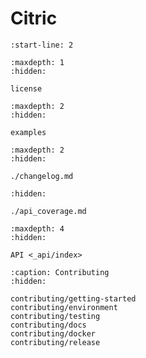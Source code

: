# Citric

```{include} ../README.md
:start-line: 2
```

```{toctree}
:maxdepth: 1
:hidden:

license
```

```{toctree}
:maxdepth: 2
:hidden:

examples
```

```{toctree}
:maxdepth: 2
:hidden:

./changelog.md
```

```{toctree}
:hidden:

./api_coverage.md
```

```{toctree}
:maxdepth: 4
:hidden:

API <_api/index>
```

```{toctree}
:caption: Contributing
:hidden:

contributing/getting-started
contributing/environment
contributing/testing
contributing/docs
contributing/docker
contributing/release
```
